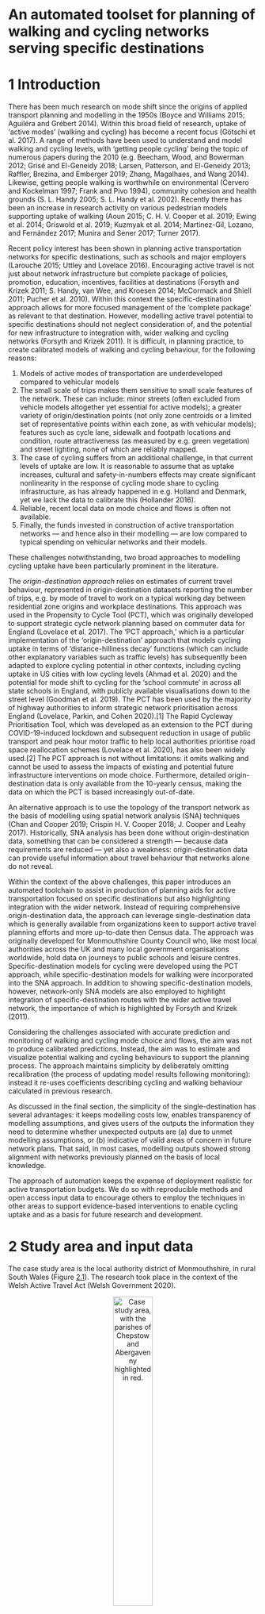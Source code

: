 An automated toolset for planning of walking and cycling networks
serving specific destinations
================

<!-- README.md is generated from README.Rmd. Please edit that file -->
<!-- badges: start -->
<!-- badges: end -->
<!-- This repo contains reproducible code to support the analysis of cycling potential in Monmouthshire, Wales. -->
# 1 Introduction

There has been much research on mode shift since the origins of applied
transport planning and modelling in the 1950s (Boyce and Williams 2015;
Aguiléra and Grébert 2014). Within this broad field of research, uptake
of ‘active modes’ (walking and cycling) has become a recent focus
(Götschi et al. 2017). A range of methods have been used to understand
and model walking and cycling levels, with ‘getting people cycling’
being the topic of numerous papers during the 2010 (e.g. Beecham, Wood,
and Bowerman 2012; Grisé and El-Geneidy 2018; Larsen, Patterson, and
El-Geneidy 2013; Raffler, Brezina, and Emberger 2019; Zhang, Magalhaes,
and Wang 2014). Likewise, getting people walking is worthwhile on
environmental (Cervero and Kockelman 1997; Frank and Pivo 1994),
community cohesion and health grounds (S. L. Handy 2005; S. L. Handy et
al. 2002). Recently there has been an increase in research activity on
various pedestrian models supporting uptake of walking (Aoun 2015; C. H.
V. Cooper et al. 2019; Ewing et al. 2014; Griswold et al. 2019; Kuzmyak
et al. 2014; Martinez-Gil, Lozano, and Fernández 2017; Munira and Sener
2017; Turner 2017).

Recent policy interest has been shown in planning active transportation
networks for specific destinations, such as schools and major employers
(Larouche 2015; Uttley and Lovelace 2016). Encouraging active travel is
not just about network infrastructure but complete package of policies,
promotion, education, incentives, facilities at destinations (Forsyth
and Krizek 2011; S. Handy, van Wee, and Kroesen 2014; McCormack and
Shiell 2011; Pucher et al. 2010). Within this context the
specific-destination approach allows for more focused management of the
‘complete package’ as relevant to that destination. However, modelling
active travel potential to specific destinations should not neglect
consideration of, and the potential for new infrastructure to
integration with, wider walking and cycling networks (Forsyth and Krizek
2011). It is difficult, in planning practice, to create calibrated
models of walking and cycling behaviour, for the following reasons:

1.  Models of active modes of transportation are underdeveloped compared
    to vehicular models
2.  The small scale of trips makes them sensitive to small scale
    features of the network. These can include: minor streets (often
    excluded from vehicle models altogether yet essential for active
    models); a greater variety of origin/destination points (not only
    zone centroids or a limited set of representative points within each
    zone, as with vehicular models); features such as cycle lane,
    sidewalk and footpath locations and condition, route attractiveness
    (as measured by e.g. green vegetation) and street lighting, none of
    which are reliably mapped.
3.  The case of cycling suffers from an additional challenge, in that
    current levels of uptake are low. It is reasonable to assume that as
    uptake increases, cultural and safety-in-numbers effects may create
    significant nonlinearity in the response of cycling mode share to
    cycling infrastructure, as has already happened in e.g. Holland and
    Denmark, yet we lack the data to calibrate this (Hollander 2016).
4.  Reliable, recent local data on mode choice and flows is often not
    available.
5.  Finally, the funds invested in construction of active transportation
    networks — and hence also in their modelling — are low compared to
    typical spending on vehicular networks and their models.

These challenges notwithstanding, two broad approaches to modelling
cycling uptake have been particularly prominent in the literature.
<!-- Comment from CC: I think better not to categorize Go Dutch as an O_D model here, firstly because we’re not comparing to spatial network analysis, secondly because in context of ‘specific destination’ planning (or whatever we call it) it’s going to get confusing -->
<!-- Maybe better here to explain how Go Dutch addresses point 3 above? -->
<!-- Todo: what did you mean by "This approach" in the tracked changes Crispin? (RL) -->
The *origin-destination approach* relies on estimates of current travel
behaviour, represented in origin-destination datasets reporting the
number of trips, e.g. by mode of travel to work on a typical working day
between residential zone origins and workplace destinations. This
approach was used in the Propensity to Cycle Tool (PCT), which was
originally developed to support strategic cycle network planning based
on commuter data for England (Lovelace et al. 2017). The ‘PCT approach,’
which is a particular implementation of the ‘origin-destination’
approach that models cycling uptake in terms of ‘distance-hilliness
decay’ functions (which can include other explanatory variables such as
traffic levels) has subsequently been adapted to explore cycling
potential in other contexts, including cycling uptake in US cities with
low cycling levels (Ahmad et al. 2020) and the potential for mode shift
to cycling for the ‘school commute’ in across all state schools in
England, with publicly available visualisations down to the street level
(Goodman et al. 2019). The PCT has been used by the majority of highway
authorities to inform strategic network prioritisation across England
(Lovelace, Parkin, and Cohen 2020).[1] The Rapid Cycleway Prioritisation
Tool, which was developed as an extension to the PCT during
COVID-19-induced lockdown and subsequent reduction in usage of public
transport and peak hour motor traffic to help local authorities
prioritise road space reallocation schemes (Lovelace et al. 2020), has
also been widely used.[2] The PCT approach is not without limitations:
it omits walking and cannot be used to assess the impacts of existing
and potential future infrastructure interventions on mode choice.
Furthermore, detailed origin-destination data is only available from the
10-yearly census, making the data on which the PCT is based increasingly
out-of-date.

<!-- Here I will introduce spatial network analysis (Chan & Cooper, 2019; Cooper, 2017, 2018). -->

An alternative approach is to use the topology of the transport network
as the basis of modelling using spatial network analysis (SNA)
techniques (Chan and Cooper 2019; Crispin H. V. Cooper 2018; J. Cooper
and Leahy 2017). Historically, SNA analysis has been done without
origin-destination data, something that can be considered a strength —
because data requirements are reduced — yet also a weakness:
origin-destination data can provide useful information about travel
behaviour that networks alone do not reveal.

Within the context of the above challenges, this paper introduces an
automated toolchain to assist in production of planning aids for active
transportation focused on specific destinations but also highlighting
integration with the wider network. Instead of requiring comprehensive
origin-destination data, the approach can leverage single-destination
data which is generally available from organizations keen to support
active travel planning efforts and more up-to-date then Census data. The
approach was originally developed for Monmouthshire County Council who,
like most local authorities across the UK and many local government
organisations worldwide, hold data on journeys to public schools and
leisure centres. Specific-destination models for cycling were developed
using the PCT approach, while specific-destination models for walking
were incorporated into the SNA approach. In addition to showing
specific-destination models, however, network-only SNA models are also
employed to highlight integration of specific-destination routes with
the wider active travel network, the importance of which is highlighted
by Forsyth and Krizek (2011).

Considering the challenges associated with accurate prediction and
monitoring of walking and cycling mode choice and flows, the aim was not
to produce calibrated predictions. Instead, the aim was to estimate and
visualize potential walking and cycling behaviours to support the
planning process. The approach maintains simplicity by deliberately
omitting recalibration (the process of updating model results following
monitoring): instead it re-uses coefficients describing cycling and
walking behaviour calculated in previous research.

<!-- Comment: Some of this could be added to the conclusions (rl) -->

As discussed in the final section, the simplicity of the
single-destination has several advantages: it keeps modelling costs low,
enables transparency of modelling assumptions, and gives users of the
outputs the information they need to determine whether unexpected
outputs are (a) due to unmet modelling assumptions, or (b) indicative of
valid areas of concern in future network plans. That said, in most
cases, modelling outputs showed strong alignment with networks
previously planned on the basis of local knowledge.

The approach of automation keeps the expense of deployment realistic for
active transportation budgets. We do so with reproducible methods and
open access input data to encourage others to employ the techniques in
other areas to support evidence-based interventions to enable cycling
uptake and as a basis for future research and development.

<!-- Should we mention the aim of the paper? Previously it was: (RL) -->
<!-- The aim of this paper is to demonstrate the relative merits of the 'origin-destination approach' implemented in the PCT and the 'spatial network' approach implemented in the open source sDNA software [@chan_using_2019]. -->
<!-- We do so using reproducible methods and open access input data to encourage others to employ the techniques in other areas to support evidence-based interventions to enable cycling uptake and as a basis for future research and development. -->

# 2 Study area and input data

The case study area is the local authority district of Monmouthshire, in
rural South Wales (Figure <a href="#fig:case">2.1</a>). The research
took place in the context of the Welsh Active Travel Act (Welsh
Government 2020).

<div class="figure" style="text-align: center">

<img src="README_files/figure-gfm/study-area-cropped.png" alt="Case study area, with the parishes of Chepstow and Abergavenny highlighted in red." width="40%" />
<p class="caption">
Figure 2.1: Case study area, with the parishes of Chepstow and
Abergavenny highlighted in red.
</p>

</div>

The main destinations of interest were schools and leisure centres.
These can be obtained from OpenStreetMap with the tags (key-value pairs)
`amenity=school` and `leisure=sports_centre`.

Other than destinations of interest, the other key input was the
boundary of the region responsible for the transport system in the local
area. <!-- Todo: resolve this comment (CC): -->
<!-- I haven’t buffered in this way – I’m still reluctant to discard out-of-region flows (although I do cut everything off at the severn bridge) -->
<!-- From a data quantity perspective I have fixed a lot of issues in recent automation. Turns out OSM had a lot of pseudonodes leading to much higher link counts than necessary especially after running through my sidewalk tool. These are fixed now.  -->
<!-- We tested two approaches to define the 'area of interest' defining the area within which routes were calculated: a simple buffer and a three-stage buffering process, as illustrated in Figure <a href="#fig:buffers"><strong>??</strong></a>. -->
<!-- The simple buffer approach involved creating polygon with borders a fixed distance (5 km in the first instance) around the destination (in this case the parishes of Chepstown and Abergavenny). -->
<!-- Model run times (and visualisation load times in interactive maps) depend on the amount of data served, creating an incentive reduce the size of the input data, and from a policy perspective, it makes sense to focus on the area over which local planners have control (and budget). -->
<!-- In this context, the three-stage process was developed as follows: -->

<!-- 1. Create a buffer around the zone of interest with a threshold distance (set to 5 km) -->
<!-- 2. Create a separate buffer around the region of interest to allow for some (more limited) inter-regional flow (set to 2 km) -->
<!-- 3. Calculate the intersection between the two buffers outlined in the previous stages -->
<!-- The advantages of the simple buffer approach included simplicity and minimisation of parameters that had to be hard-coded into the analysis.  -->
<!-- Taking both factors into account, we use the simple approach represented in the left hand plot of Figure <a href="#fig:buffers"><strong>??</strong></a>, saving the three stage approach for contexts where it is advantageous to model cross-region flow but also to reduce the proportion of trips modelled crossing regional/state boundaries. -->
<!-- This process is now available as a function, ... in the package stplanr. -->
<!-- # Study area and data -->
<!-- ## Definition of travel watersheds -->
<!-- Explain how extent of analysis was computed (RL + CC) -->

A key input is origin-destination (OD) data. OD data can be obtained
from a number of sources, the most reliable being a list of geocoded
addresses or postcodes associated with people who visit each destination
regularly. In cases where OD datasets derived from from surveys or
official/commercial records are missing, they can be simulated using a
range of techniques. For the purposes of this paper, to enable full
reproducibility, we simulate origins by sampling from buildings in the
study area, as illustrated below.

<div class="figure" style="text-align: center">

<img src="README_files/figure-gfm/unnamed-chunk-11-1.png" alt="Origin-destination data, represented as 'desire lines' emanating from residential origins with the destination fixed to the destination."  />
<p class="caption">
Figure 2.2: Origin-destination data, represented as ‘desire lines’
emanating from residential origins with the destination fixed to the
destination.
</p>

</div>

The other key input, for spatial network analysis, is route network
data. This can be obtained from OpenStreetMap, which has global coverage
(although quality varies). The OSM data for the study area is
represented in Figure <a href="#fig:osminput">2.3</a>.

<div class="figure" style="text-align: center">

<img src="figures/osm-infra-chepstow.png" alt="OSM data for the study area (placeholder - RL to update)" width="897" />
<p class="caption">
Figure 2.3: OSM data for the study area (placeholder - RL to update)
</p>

</div>

<!-- ## Estimating cycling uptake -->
<!-- Go Dutch and other options (RL) -->

# 3 Spatial network analysis

Explanation of the method and reproducible example (CC)

## 3.1 Spatial network processing

## 3.2 Network modelling

## 3.3 Scenario analysis

How the walking/cycling scenarios were implemented with sDNA (CC)

# 4 Integrated OD and SNA network analysis

RL + CC

## 4.1 Road network visualisation

# 5 Findings

RL + CC

# 6 Conclusions

RL + CC

# 7 References

<div id="refs" class="references csl-bib-body hanging-indent">

<div id="ref-aguilera_passenger_2014" class="csl-entry">

Aguiléra, Anne, and Jean Grébert. 2014. “Passenger Transport Mode Share
in Cities: Exploration of Actual and Future Trends with a Worldwide
Survey.” *International Journal of Automotive Technology and Management*
14 (3-4): 203–16. <https://doi.org/10.1504/IJATM.2014.065290>.

</div>

<div id="ref-ahmad_comparison_2020" class="csl-entry">

Ahmad, Sohail, Anna Goodman, Felix Creutzig, James Woodcock, and Marko
Tainio. 2020. “A Comparison of the Health and Environmental Impacts of
Increasing Urban Density Against Increasing Propensity to Walk and Cycle
in Nashville, USA.” *Cities & Health* 4 (1): 55–65.
<https://doi.org/10.1080/23748834.2019.1659667>.

</div>

<div id="ref-aoun_bicycle_2015" class="csl-entry">

Aoun, A. 2015. *Bicycle and Pedestrian Forecasting Tools: State of the
Practice*. NC: Chapel Hill.

</div>

<div id="ref-beecham_visual_2012" class="csl-entry">

Beecham, Roger, Jo Wood, and Audrey Bowerman. 2012. “A Visual Analytics
Approach to Understanding Cycling Behaviour.” In *2012 IEEE Conference
on Visual Analytics Science and Technology (VAST)*, 207–8. IEEE.

</div>

<div id="ref-boyce_forecasting_2015" class="csl-entry">

Boyce, David E., and Huw C. W. L. Williams. 2015. *Forecasting Urban
Travel: Past, Present and Future*. Edward Elgar Publishing.

</div>

<div id="ref-cervero_travel_1997" class="csl-entry">

Cervero, Robert, and Kara Kockelman. 1997. “Travel Demand and the 3Ds:
Density, Diversity, and Design.” *Transportation Research Part D:
Transport and Environment* 2 (3): 199–219.
<https://doi.org/10.1016/S1361-9209(97)00009-6>.

</div>

<div id="ref-chan_using_2019" class="csl-entry">

Chan, Eric Yin Cheung, and Crispin HV Cooper. 2019. “Using Road Class as
a Replacement for Predicted Motorized Traffic Flow in Spatial Network
Models of Cycling.” *Scientific Reports* 9 (1): 1–12.

</div>

<div id="ref-cooper_using_2019" class="csl-entry">

Cooper, C. H. V., Ian Harvey, Scott Orford, and Alain J. F. Chiaradia.
2019. “Using Multiple Hybrid Spatial Design Network Analysis to Predict
Longitudinal Effect of a Major City Centre Redevelopment on Pedestrian
Flows.” *Transportation*, December.
<https://doi.org/10.1007/s11116-019-10072-0>.

</div>

<div id="ref-cooper_predictive_2018" class="csl-entry">

Cooper, Crispin H. V. 2018. “Predictive Spatial Network Analysis for
High-Resolution Transport Modeling, Applied to Cyclist Flows, Mode
Choice, and Targeting Investment.” *International Journal of Sustainable
Transportation* 0 (0): 1–11.
<https://doi.org/10.1080/15568318.2018.1432730>.

</div>

<div id="ref-cooper_cycletopia_2017" class="csl-entry">

Cooper, Jai, and Terry Leahy. 2017. “Cycletopia in the Sticks: Bicycle
Advocacy Beyond the City Limits.” *Mobilities*, January, 1–17.
<https://doi.org/10.1080/17450101.2016.1254898>.

</div>

<div id="ref-ewing_varying_2014" class="csl-entry">

Ewing, Reid, Guang Tian, J. P. Goates, Ming Zhang, Michael J. Greenwald,
Alex Joyce, John Kircher, and William Greene. 2014. “Varying Influences
of the Built Environment on Household Travel in 15 Diverse Regions of
the United States.” *Urban Studies* 52 (13): 2330–48.
<https://doi.org/10.1177/0042098014560991>.

</div>

<div id="ref-forsyth_urban_2011" class="csl-entry">

Forsyth, Ann, and Kevin Krizek. 2011. “Urban Design: Is There a
Distinctive View from the Bicycle?” *Journal of Urban Design* 16 (4):
531–49.

</div>

<div id="ref-frank_impacts_1994" class="csl-entry">

Frank, Lawrence D., and Gary Pivo. 1994. “Impacts of Mixed Use and
Density on Utilization of Three Modes of Travel: Single-Occupant
Vehicle, Transit, Walking.” *Transportation Research Record*, no. 1466.
<https://trid.trb.org/view/425321>.

</div>

<div id="ref-goodman_scenarios_2019" class="csl-entry">

Goodman, Anna, Ilan Fridman Rojas, James Woodcock, Rachel Aldred,
Nikolai Berkoff, Malcolm Morgan, Ali Abbas, and Robin Lovelace. 2019.
“Scenarios of Cycling to School in England, and Associated Health and
Carbon Impacts: Application of the ‘Propensity to Cycle Tool’.” *Journal
of Transport & Health* 12 (March): 263–78.
<https://doi.org/10.1016/j.jth.2019.01.008>.

</div>

<div id="ref-gotschi_comprehensive_2017" class="csl-entry">

Götschi, Thomas, Audrey de Nazelle, Christian Brand, Regine Gerike, and
Regine Gerike. 2017. “Towards a Comprehensive Conceptual Framework of
Active Travel Behavior: A Review and Synthesis of Published Frameworks.”
*Current Environmental Health Reports* 4 (3): 286–95.
<https://doi.org/10.1007/s40572-017-0149-9>.

</div>

<div id="ref-grise_if_2018" class="csl-entry">

Grisé, Emily, and Ahmed El-Geneidy. 2018. “If We Build It, Who Will
Benefit? A Multi-Criteria Approach for the Prioritization of New Bicycle
Lanes in Quebec City, Canada.” *Journal of Transport and Land Use* 11
(1). <https://doi.org/10.5198/jtlu.2018.1115>.

</div>

<div id="ref-griswold_pedestrian_2019" class="csl-entry">

Griswold, Julia B., Aditya Medury, Robert J. Schneider, Dave Amos, Ang
Li, and Offer Grembek. 2019. “A Pedestrian Exposure Model for the
California State Highway System.” *Transportation Research Record*,
April, 0361198119837235. <https://doi.org/10.1177/0361198119837235>.

</div>

<div id="ref-handy_critical_2005" class="csl-entry">

Handy, Susan L. 2005. *Critical Assessment of the Literature on the
Relationships Among Transportation, Land Use, and Physical Activity*.
Transportation Research Board and the Institute of Medicine Committee on
Physical Activity, Health, Transportation, and Land Use 282. Resource
paper for TRB Special Report.

</div>

<div id="ref-handy_how_2002" class="csl-entry">

Handy, Susan L., Marlon G. Boarnet, Reid Ewing, and Richard E.
Killingsworth. 2002. “How the Built Environment Affects Physical
Activity: Views from Urban Planning.” *American Journal of Preventive
Medicine* 23 (August): 64–73.

</div>

<div id="ref-handy_promoting_2014" class="csl-entry">

Handy, Susan, Bert van Wee, and Maarten Kroesen. 2014. “Promoting
Cycling for Transport: Research Needs and Challenges.” *Transport
Reviews* 34 (1): 4–24. <https://doi.org/10.1080/01441647.2013.860204>.

</div>

<div id="ref-hollander_transport_2016" class="csl-entry">

Hollander, Yaron. 2016. *Transport Modelling for a Complete Beginner*.
CTthink!

</div>

<div id="ref-kuzmyak_estimating_2014" class="csl-entry">

Kuzmyak, J. Richard, Jerry Walters, Mark Bradley, and KM Kockelman.
2014. *Estimating Bicycling and Walking for Planning and Project
Development*. Nchrp National Cooperative Highway Research Program Report
770. Washington, DC: Transportation Research Board of the National
Academies.

</div>

<div id="ref-larouche_built_2015" class="csl-entry">

Larouche, Richard. 2015. “Built Environment Features That Promote
Cycling in School-Aged Children.” *Current Obesity Reports* 4 (4):
494–503. <https://doi.org/10.1007/s13679-015-0181-8>.

</div>

<div id="ref-larsen_build_2013" class="csl-entry">

Larsen, Jacob, Zachary Patterson, and Ahmed El-Geneidy. 2013. “Build It.
But Where? The Use of Geographic Information Systems in Identifying
Locations for New Cycling Infrastructure.” *International Journal of
Sustainable Transportation* 7 (4): 299–317.
<http://www.tandfonline.com/doi/abs/10.1080/15568318.2011.631098>.

</div>

<div id="ref-lovelace_propensity_2017" class="csl-entry">

Lovelace, Robin, Anna Goodman, Rachel Aldred, Nikolai Berkoff, Ali
Abbas, and James Woodcock. 2017. “The Propensity to Cycle Tool: An Open
Source Online System for Sustainable Transport Planning.” *Journal of
Transport and Land Use* 10 (1). <https://doi.org/10.5198/jtlu.2016.862>.

</div>

<div id="ref-lovelace_open_2020" class="csl-entry">

Lovelace, Robin, John Parkin, and Tom Cohen. 2020. “Open Access
Transport Models: A Leverage Point in Sustainable Transport Planning.”
*Transport Policy* 97 (October): 47–54.
<https://doi.org/10.1016/j.tranpol.2020.06.015>.

</div>

<div id="ref-lovelace_methods_2020" class="csl-entry">

Lovelace, Robin, Joseph Talbot, Malcolm Morgan, and Martin Lucas-Smith.
2020. “Methods to Prioritise Pop-up Active Transport Infrastructure.”
*Transport Findings*, July, 13421.
<https://doi.org/10.32866/001c.13421>.

</div>

<div id="ref-martinez-gil_modeling_2017" class="csl-entry">

Martinez-Gil, F., M.-F.I. Lozano, and F. Fernández. 2017. “Modeling,
Evaluation, and Scale on Artificial Pedestrians: A Literature Review.”
*ACM Computing Surveys (CSUR)* 50 (5): p.72..

</div>

<div id="ref-mccormack_search_2011" class="csl-entry">

McCormack, Gavin R., and Alan Shiell. 2011. “In Search of Causality: A
Systematic Review of the Relationship Between the Built Environment and
Physical Activity Among Adults.” *International Journal of Behavioral
Nutrition and Physical Activity* 8 (1): 1–11.

</div>

<div id="ref-munira_use_2017" class="csl-entry">

Munira, S., and I. N. Sener. 2017. *Use of the Direct-Demand Modeling in
Estimating Nonmotorized Activity: A Meta-Analysis. Technical Report
Prepared for the Safety Through Disruption (Safe-d)*. TX: National
University Transportation Center. Texas A&M Transportation Institute.

</div>

<div id="ref-pucher_walking_2010" class="csl-entry">

Pucher, John, Ralph Buehler, David R. Bassett, and Andrew L. Dannenberg.
2010. “Walking and Cycling to Health: A Comparative Analysis of City,
State, and International Data.” *American Journal of Public Health* 100
(10): 1986–92. <https://doi.org/10.2105/AJPH.2009.189324>.

</div>

<div id="ref-raffler_cycling_2019" class="csl-entry">

Raffler, Clemens, Tadej Brezina, and Günter Emberger. 2019. “Cycling
Investment Expedience: Energy Expenditure Based Cost-Path Analysis of
National Census Bicycle Commuting Data.” *Transportation Research Part
A: Policy and Practice* 121 (March): 360–73.
<https://doi.org/10.1016/j.tra.2019.01.019>.

</div>

<div id="ref-turner_synthesis_2017" class="csl-entry">

Turner, S. 2017. *Synthesis of Methods for Estimating Pedestrian and
Bicyclist Exposure to Risk at Area Wide Levels and on Specific
Transportation Facilities*. Washington, DC: Federal Highway
Administration. Office of Safety.

</div>

<div id="ref-uttley_cycling_2016" class="csl-entry">

Uttley, J., and R. Lovelace. 2016. “Cycling Promotion Schemes and
Long-Term Behavioural Change: A Case Study from the University of
Sheffield.” *Case Studies on Transport Policy* 4 (2).
<https://doi.org/10.1016/j.cstp.2016.01.001>.

</div>

<div id="ref-welshgovernment_active_2020" class="csl-entry">

Welsh Government. 2020. “Active Travel Guidance.” Welsh Government.
<https://gov.wales/sites/default/files/consultations/2020-02/active-travel-guidance_1.pdf>.

</div>

<div id="ref-zhang_prioritizing_2014" class="csl-entry">

Zhang, Dapeng, David Jose Ahouagi Vaz Magalhaes, and Xiaokun (Cara)
Wang. 2014. “Prioritizing Bicycle Paths in Belo Horizonte City, Brazil:
Analysis Based on User Preferences and Willingness Considering
Individual Heterogeneity.” *Transportation Research Part A: Policy and
Practice* 67: 268–78. <https://doi.org/10.1016/j.tra.2014.07.010>.

</div>

</div>

[1]  See the ‘PCT Impact’ report (Nov 2020) and many case studies of the
use of the PCT in practice at <https://www.pct.bike/manual.html>. An
indication of the level of use of the PCT by local, regional and
national government can be obtained by searching for “propensity to
cycle tool” on web pages hosted on the .gov.uk on services such as
[Google](https://www.google.com/search?channel=fs&q=site%3A.gov.uk+%22propensity+to+cycle+tool%22).
At the time of writing the search yielded 814 results, many of which
document how the PCT has been used to support Local Cycling and Walking
Investment Plans.

[2]  A Department for Transport survey of local authority bids to the
Active Travel Fund indicated that 75% of non-London local authorities
used the PCT or Rapid cycleway prioritisation tool to inform and
prioritise their proposed schemes (Department for Transport, personal
communication).
